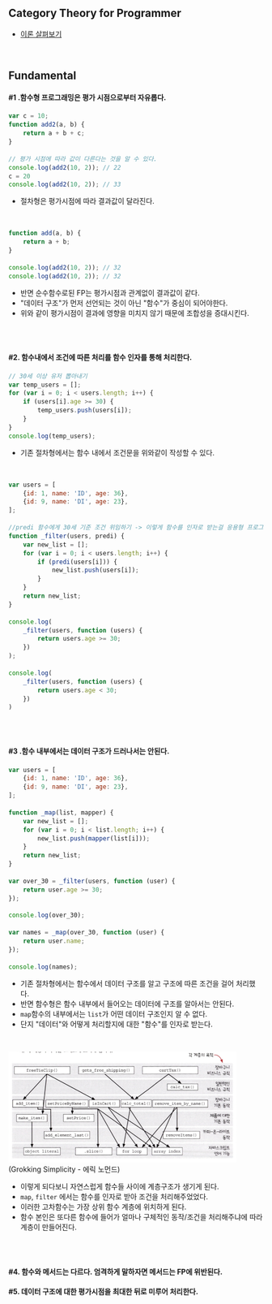 ## Category Theory for Programmer

- [이론 살펴보기](https://github.com/ssuojae/functional_programming/blob/main/category_theory.md)

<br/>

## Fundamental

#### #1 .함수형 프로그래밍은 평가 시점으로부터 자유롭다.

```javascript
var c = 10;
function add2(a, b) {
    return a + b + c;
}

// 평가 시점에 따라 값이 다른다는 것을 알 수 있다.
console.log(add2(10, 2)); // 22
c = 20
console.log(add2(10, 2)); // 33
```
- 절차형은 평가시점에 따라 결과값이 달라진다.

<br/>

```javascript
function add(a, b) {
    return a + b;
}

console.log(add2(10, 2)); // 32
console.log(add2(10, 2)); // 32
```
- 반면 순수함수로된 FP는 평가시점과 관계없이 결과값이 같다.
- "데이터 구조"가 먼저 선언되는 것이 아닌 "함수"가 중심이 되어야한다.
- 위와 같이 평가시점이 결과에 영향을 미치지 않기 때문에 조합성을 증대시킨다.

<br/>
<br/>

#### #2. 함수내에서 조건에 따른 처리를 함수 인자를 통해 처리한다.

```javascript
// 30세 이상 유저 뽑아내기
var temp_users = [];
for (var i = 0; i < users.length; i++) {
    if (users[i].age >= 30) {
        temp_users.push(users[i]);
    }
}
console.log(temp_users);
```
- 기존 절차형에서는 함수 내에서 조건문을 위와같이 작성할 수 있다.

<br/>

```javascript
var users = [
    {id: 1, name: 'ID', age: 36},
    {id: 9, name: 'DI', age: 23},
];

//predi 함수에게 30세 기준 조건 위임하기 -> 이렇게 함수를 인자로 받는걸 응용형 프로그래밍이라고 함
function _filter(users, predi) {
    var new_list = [];
    for (var i = 0; i < users.length; i++) {
        if (predi(users[i])) {
            new_list.push(users[i]);
        }
    }
    return new_list;
}

console.log(
    _filter(users, function (users) {
        return users.age >= 30;
    })
);

console.log(
    _filter(users, function (users) {
        return users.age < 30;
    })
)
```

<br/>
<br/>

#### #3 .함수 내부에서는 데이터 구조가 드러나서는 안된다.

```javascript
var users = [
    {id: 1, name: 'ID', age: 36},
    {id: 9, name: 'DI', age: 23},
];

function _map(list, mapper) {
    var new_list = [];
    for (var i = 0; i < list.length; i++) {
        new_list.push(mapper(list[i]));
    }
    return new_list;
}

var over_30 = _filter(users, function (user) {
    return user.age >= 30;
});

console.log(over_30);

var names = _map(over_30, function (user) {
    return user.name;
});

console.log(names);
```
- 기존 절차형에서는 함수에서 데이터 구조를 알고 구조에 따른 조건을 걸어 처리했다.
- 반면 함수형은 함수 내부에서 들어오는 데이터에 구조를 알아서는 안된다.
- `map`함수의 내부에서는 `list`가 어떤 데이터 구조인지 알 수 없다.
- 단지 "데이터"와 어떻게 처리할지에 대한 "함수"를 인자로 받는다.

<br/>

<img src="img_1.png" width="450"><br/>
(Grokking Simplicity - 에릭 노먼드) 
<br/>
- 이렇게 되다보니 자연스럽게 함수들 사이에 계층구조가 생기게 된다.
- `map`, `filter` 에서는 함수를 인자로 받아 조건을 처리해주었었다.
- 이러한 고차함수는 가장 상위 함수 계층에 위치하게 된다.
- 함수 본인은 또다른 함수에 들어가 얼마나 구체적인 동작/조건을 처리해주냐에 따라 계층이 만들어진다.


<br/>
<br/>

#### #4. 함수와 메서드는 다르다. 엄격하게 말하자면 메서드는 FP에 위반된다.



#### #5. 데이터 구조에 대한 평가시점을 최대한 뒤로 미루어 처리한다.



